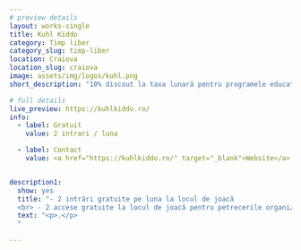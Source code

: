```yaml
---
# preview details
layout: works-single
title: Kuhl Kiddo
category: Timp liber
category_slug: timp-liber
location: Craiova
location_slug: craiova
image: assets/img/logos/kuhl.png
short_description: "10% discout la taxa lunară pentru programele educationale (se poate cumula cu alte discount-uri deja existente, in limita maxima de 15%"

# full details
live_preview: https://kuhlkiddo.ro/
info:
  - label: Gratuit
    value: 2 intrari / luna

  - label: Contact
    value: <a href="https://kuhlkiddo.ro/" target="_blank">Website</a>


description1:
  show: yes
  title: "- 2 intrări gratuite pe luna la locul de joacă
  <br> - 2 accese gratuite la locul de joacă pentru petrecerile organizate în cadrul Kuhl Kiddo"
  text: "<p>.</p>
  "

---
```


